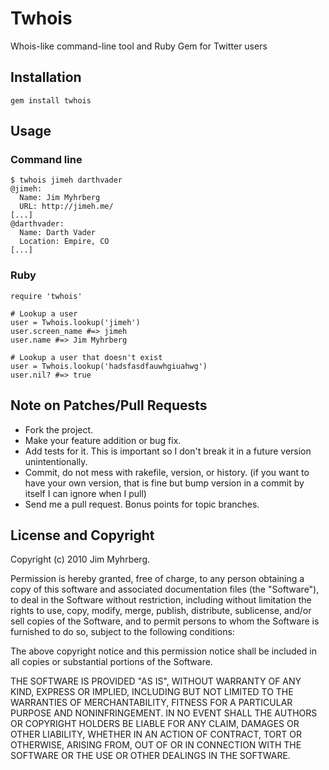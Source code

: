 # Twhois #

Whois-like command-line tool and Ruby Gem for Twitter users


## Installation ##

    gem install twhois


## Usage ##

### Command line ###

    $ twhois jimeh darthvader
    @jimeh:
      Name: Jim Myhrberg
      URL: http://jimeh.me/
    [...]
    @darthvader:
      Name: Darth Vader
      Location: Empire, CO
    [...]

### Ruby

    require 'twhois'
    
    # Lookup a user
    user = Twhois.lookup('jimeh')
    user.screen_name #=> jimeh
    user.name #=> Jim Myhrberg
    
    # Lookup a user that doesn't exist
    user = Twhois.lookup('hadsfasdfauwhgiuahwg')
    user.nil? #=> true


## Note on Patches/Pull Requests
 
* Fork the project.
* Make your feature addition or bug fix.
* Add tests for it. This is important so I don't break it in a
  future version unintentionally.
* Commit, do not mess with rakefile, version, or history.
  (if you want to have your own version, that is fine but bump version in a commit by itself I can ignore when I pull)
* Send me a pull request. Bonus points for topic branches.


## License and Copyright

Copyright (c) 2010 Jim Myhrberg.

Permission is hereby granted, free of charge, to any person obtaining
a copy of this software and associated documentation files (the
"Software"), to deal in the Software without restriction, including
without limitation the rights to use, copy, modify, merge, publish,
distribute, sublicense, and/or sell copies of the Software, and to
permit persons to whom the Software is furnished to do so, subject to
the following conditions:

The above copyright notice and this permission notice shall be
included in all copies or substantial portions of the Software.

THE SOFTWARE IS PROVIDED "AS IS", WITHOUT WARRANTY OF ANY KIND,
EXPRESS OR IMPLIED, INCLUDING BUT NOT LIMITED TO THE WARRANTIES OF
MERCHANTABILITY, FITNESS FOR A PARTICULAR PURPOSE AND
NONINFRINGEMENT. IN NO EVENT SHALL THE AUTHORS OR COPYRIGHT HOLDERS BE
LIABLE FOR ANY CLAIM, DAMAGES OR OTHER LIABILITY, WHETHER IN AN ACTION
OF CONTRACT, TORT OR OTHERWISE, ARISING FROM, OUT OF OR IN CONNECTION
WITH THE SOFTWARE OR THE USE OR OTHER DEALINGS IN THE SOFTWARE.
